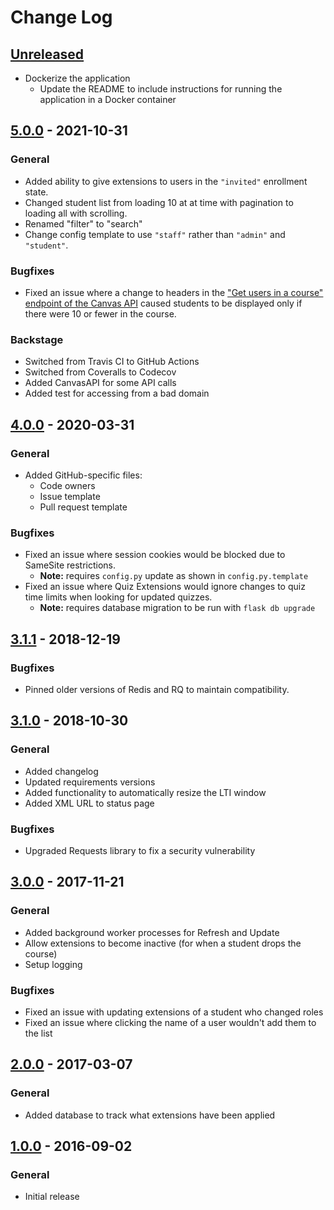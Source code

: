 # Change Log

## [Unreleased]

- Dockerize the application
  - Update the README to include instructions for running the application in a Docker container

## [5.0.0] - 2021-10-31

### General

- Added ability to give extensions to users in the `"invited"` enrollment state.
- Changed student list from loading 10 at at time with pagination to loading all with scrolling.
- Renamed "filter" to "search"
- Change config template to use `"staff"` rather than `"admin"` and `"student"`.

### Bugfixes

- Fixed an issue where a change to headers in the ["Get users in a course" endpoint of the Canvas API](https://canvas.instructure.com/doc/api/courses.html#method.courses.users) caused students to be displayed only if there were 10 or fewer in the course.

### Backstage

- Switched from Travis CI to GitHub Actions
- Switched from Coveralls to Codecov
- Added CanvasAPI for some API calls
- Added test for accessing from a bad domain

## [4.0.0] - 2020-03-31

### General

- Added GitHub-specific files:
  - Code owners
  - Issue template
  - Pull request template

### Bugfixes

- Fixed an issue where session cookies would be blocked due to SameSite restrictions.
  - **Note:** requires `config.py` update as shown in `config.py.template`
- Fixed an issue where Quiz Extensions would ignore changes to quiz time limits when looking for updated quizzes.
  - **Note:** requires database migration to be run with `flask db upgrade`

## [3.1.1] - 2018-12-19

### Bugfixes

- Pinned older versions of Redis and RQ to maintain compatibility.

## [3.1.0] - 2018-10-30

### General

- Added changelog
- Updated requirements versions
- Added functionality to automatically resize the LTI window
- Added XML URL to status page

### Bugfixes

- Upgraded Requests library to fix a security vulnerability

## [3.0.0] - 2017-11-21

### General

- Added background worker processes for Refresh and Update
- Allow extensions to become inactive (for when a student drops the course)
- Setup logging

### Bugfixes

- Fixed an issue with updating extensions of a student who changed roles
- Fixed an issue where clicking the name of a user wouldn't add them to the list

## [2.0.0] - 2017-03-07

### General

- Added database to track what extensions have been applied

## [1.0.0] - 2016-09-02

### General

- Initial release

[Unreleased]: https://github.com/ucfopen/quiz-extensions/compare/v5.0.0...master
[5.0.0]: https://github.com/ucfopen/quiz-extensions/compare/v4.0.0...v5.0.0
[4.0.0]: https://github.com/ucfopen/quiz-extensions/compare/v3.1.1...v4.0.0
[3.1.1]: https://github.com/ucfopen/quiz-extensions/compare/v3.1.0...v3.1.1
[3.1.0]: https://github.com/ucfopen/quiz-extensions/compare/v3.0.0...v3.1.0
[3.0.0]: https://github.com/ucfopen/quiz-extensions/compare/v2.0.0...v3.0.0
[2.0.0]: https://github.com/ucfopen/quiz-extensions/compare/v1.0.0...v2.0.0
[1.0.0]: https://github.com/ucfopen/quiz-extensions/compare/5a01595...v1.0.0
